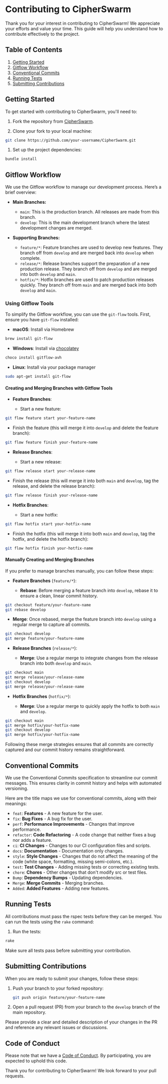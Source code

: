 # Contributing to CipherSwarm

Thank you for your interest in contributing to CipherSwarm! We appreciate your efforts and value your time. This guide will help you understand how to contribute effectively to the project.

## Table of Contents

1. [Getting Started](#getting-started)
2. [Gitflow Workflow](#gitflow-workflow)
3. [Conventional Commits](#conventional-commits)
4. [Running Tests](#running-tests)
5. [Submitting Contributions](#submitting-contributions)

## Getting Started

To get started with contributing to CipherSwarm, you'll need to:

1. Fork the repository from [CipherSwarm](https://github.com/unclesp1d3r/CipherSwarm).

2. Clone your fork to your local machine:

```sh
git clone https://github.com/your-username/CipherSwarm.git
```

1. Set up the project dependencies:

```sh
bundle install
```

## Gitflow Workflow

We use the Gitflow workflow to manage our development process. Here’s a brief overview:

- **Main Branches:**

    - `main`: This is the production branch. All releases are made from this branch.
    - `develop`: This is the main development branch where the latest development changes are merged.

- **Supporting Branches:**

    - `feature/*`: Feature branches are used to develop new features. They branch off from `develop` and are merged back into `develop` when complete.
    - `release/*`: Release branches support the preparation of a new production release. They branch off from `develop` and are merged into both `develop` and `main`.
    - `hotfix/*`: Hotfix branches are used to patch production releases quickly. They branch off from `main` and are merged back into both `develop` and `main`.

### Using Gitflow Tools

To simplify the Gitflow workflow, you can use the `git-flow` tools. First, ensure you have `git-flow` installed:

- **macOS**: Install via Homebrew

```sh
brew install git-flow
```

- **Windows**: Install via [chocolatey](https://chocolatey.org/)

```sh
choco install gitflow-avh

```

- **Linux**: Install via your package manager

```sh
sudo apt-get install git-flow
```

#### Creating and Merging Branches with Gitflow Tools

- **Feature Branches**:

    - Start a new feature:

```sh
git flow feature start your-feature-name
```

- Finish the feature (this will merge it into `develop` and delete the feature branch):

```sh
git flow feature finish your-feature-name
```

- **Release Branches**:

    - Start a new release:

```sh
git flow release start your-release-name
```

- Finish the release (this will merge it into both `main` and `develop`, tag the release, and delete the release branch):

```sh
git flow release finish your-release-name
```

- **Hotfix Branches**:

    - Start a new hotfix:

```sh
git flow hotfix start your-hotfix-name
```

- Finish the hotfix (this will merge it into both `main` and `develop`, tag the hotfix, and delete the hotfix branch):

```sh
git flow hotfix finish your-hotfix-name
```

#### Manually Creating and Merging Branches

If you prefer to manage branches manually, you can follow these steps:

- **Feature Branches** (`feature/*`):

    - **Rebase**: Before merging a feature branch into `develop`, rebase it to ensure a clean, linear commit history.

```sh
git checkout feature/your-feature-name
git rebase develop

```

- **Merge**: Once rebased, merge the feature branch into `develop` using a regular merge to capture all commits.

```sh
git checkout develop
git merge feature/your-feature-name
```

- **Release Branches** (`release/*`):

    - **Merge**: Use a regular merge to integrate changes from the release branch into both `develop` and `main`.

```sh
git checkout main
git merge release/your-release-name
git checkout develop
git merge release/your-release-name
```

- **Hotfix Branches** (`hotfix/*`):

    - **Merge**: Use a regular merge to quickly apply the hotfix to both `main` and `develop`.

```sh
git checkout main
git merge hotfix/your-hotfix-name
git checkout develop
git merge hotfix/your-hotfix-name
```

Following these merge strategies ensures that all commits are correctly captured and our commit history remains straightforward.

## Conventional Commits

We use the Conventional Commits specification to streamline our commit messages. This ensures clarity in commit history and helps with automated versioning.

Here are the title maps we use for conventional commits, along with their meanings:

- `feat`: **Features** - A new feature for the user.
- `fix`: **Bug Fixes** - A bug fix for the user.
- `perf`: **Performance Improvements** - Changes that improve performance.
- `refactor`: **Code Refactoring** - A code change that neither fixes a bug nor adds a feature.
- `ci`: **CI Changes** - Changes to our CI configuration files and scripts.
- `docs`: **Documentation** - Documentation only changes.
- `style`: **Style Changes** - Changes that do not affect the meaning of the code (white space, formatting, missing semi-colons, etc.).
- `test`: **Test Changes** - Adding missing tests or correcting existing tests.
- `chore`: **Chores** - Other changes that don't modify src or test files.
- `Bump`: **Dependency Bumps** - Updating dependencies.
- `Merge`: **Merge Commits** - Merging branches.
- `Added`: **Added Features** - Adding new features.

## Running Tests

All contributions must pass the rspec tests before they can be merged. You can run the tests using the `rake` command:

1. Run the tests:

```sh
rake
```

Make sure all tests pass before submitting your contribution.

## Submitting Contributions

When you are ready to submit your changes, follow these steps:

1. Push your branch to your forked repository:

    ```sh
    git push origin feature/your-feature-name
    ```

2. Open a pull request (PR) from your branch to the `develop` branch of the main repository.

Please provide a clear and detailed description of your changes in the PR and reference any relevant issues or discussions.

## Code of Conduct

Please note that we have a [Code of Conduct](CODE_OF_CONDUCT.md). By participating, you are expected to uphold this code.

Thank you for contributing to CipherSwarm! We look forward to your pull requests.
